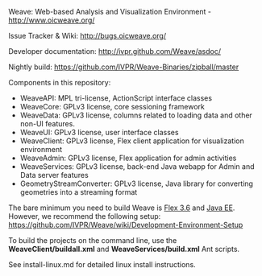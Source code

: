 Weave: Web-based Analysis and Visualization Environment - http://www.oicweave.org/

Issue Tracker & Wiki: http://bugs.oicweave.org/

Developer documentation: http://ivpr.github.com/Weave/asdoc/

Nightly build: https://github.com/IVPR/Weave-Binaries/zipball/master

Components in this repository:

 * WeaveAPI: MPL tri-license, ActionScript interface classes
 * WeaveCore: GPLv3 license, core sessioning framework
 * WeaveData: GPLv3 license, columns related to loading data and other non-UI features.
 * WeaveUI: GPLv3 license, user interface classes
 * WeaveClient: GPLv3 license, Flex client application for visualization environment
 * WeaveAdmin: GPLv3 license, Flex application for admin activities
 * WeaveServices: GPLv3 license, back-end Java webapp for Admin and Data server features
 * GeometryStreamConverter: GPLv3 license, Java library for converting geometries into a streaming format

The bare minimum you need to build Weave is [Flex 3.6](http://opensource.adobe.com/wiki/display/flexsdk/Download+Flex+3) and [Java EE](http://www.oracle.com/technetwork/java/javaee/downloads/index.html).  However, we recommend the following setup: https://github.com/IVPR/Weave/wiki/Development-Environment-Setup

To build the projects on the command line, use the **WeaveClient/buildall.xml** and **WeaveServices/build.xml** Ant scripts.

See install-linux.md for detailed linux install instructions.
